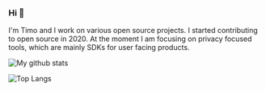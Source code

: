 ### Hi 👋

I'm Timo and I work on various open source projects. I started contributing to open source in 2020. At the moment I am focusing on privacy focused tools, which are mainly SDKs for user facing products.

<!--
**TimoZacherl/timozacherl** is a ✨ _special_ ✨ repository because its `README.md` (this file) appears on your GitHub profile.

Here are some ideas to get you started:

- 🔭 I’m currently working on ...
- 🌱 I’m currently learning ...
- 👯 I’m looking to collaborate on ...
- 🤔 I’m looking for help with ...
- 💬 Ask me about ...
- 📫 How to reach me: ...
- 😄 Pronouns: ...
- ⚡ Fun fact: ...
-->

![My github stats](https://github-readme-stats.vercel.app/api?username=lovetodream&count_private=true&show_icons=true)

![Top Langs](https://github-readme-stats.vercel.app/api/top-langs/?username=lovetodream&layout=compact&langs_count=5)

